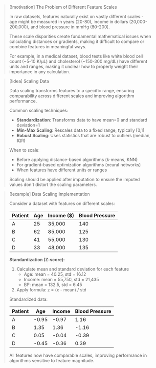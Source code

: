 > [!motivation] The Problem of Different Feature Scales
> 
> In raw datasets, features naturally exist on vastly different scales - age might be measured in years (20-80), income in dollars (20,000-200,000), and blood pressure in mmHg (80-200).
> 
> These scale disparities create fundamental mathematical issues when calculating distances or gradients, making it difficult to compare or combine features in meaningful ways.
> 
> For example, in a medical dataset, blood tests like white blood cell count (~5-10 K/μL) and cholesterol (~150-300 mg/dL) have different units and ranges, making it unclear how to properly weight their importance in any calculation.

> [!idea] Scaling Data
> 
> Data scaling transforms features to a specific range, ensuring comparability across different scales and improving algorithm performance.
> 
> Common scaling techniques:
> 
> - **Standardization**: Transforms data to have mean=0 and standard deviation=1
> - **Min-Max Scaling**: Rescales data to a fixed range, typically [0,1]
> - **Robust Scaling**: Uses statistics that are robust to outliers (median, IQR)
> 
> When to scale:
> 
> - Before applying distance-based algorithms (k-means, KNN)
> - For gradient-based optimization algorithms (neural networks)
> - When features have different units or ranges
> 
> Scaling should be applied after imputation to ensure the imputed values don't distort the scaling parameters.

> [!example] Data Scaling Implementation
> 
> Consider a dataset with features on different scales:
> 
> |Patient|Age|Income ($)|Blood Pressure|
> |---|---|---|---|
> |A|25|35,000|140|
> |B|62|85,000|125|
> |C|41|55,000|130|
> |D|33|48,000|135|
> 
> **Standardization (Z-score):**
> 
> 1. Calculate mean and standard deviation for each feature
>     - Age: mean = 40.25, std = 16.12
>     - Income: mean = 55,750, std = 21,435
>     - BP: mean = 132.5, std = 6.45
> 2. Apply formula: z = (x - mean) / std
> 
> Standardized data:
> 
> |Patient|Age|Income|Blood Pressure|
> |---|---|---|---|
> |A|-0.95|-0.97|1.16|
> |B|1.35|1.36|-1.16|
> |C|0.05|-0.04|-0.39|
> |D|-0.45|-0.36|0.39|
> 
> All features now have comparable scales, improving performance in algorithms sensitive to feature magnitude.